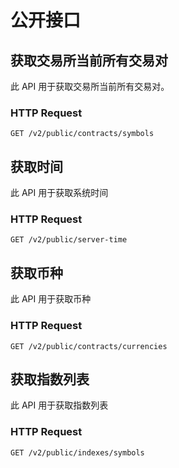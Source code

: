 # 公开接口

## 获取交易所当前所有交易对

此 API 用于获取交易所当前所有交易对。

### HTTP Request

`GET /v2/public/contracts/symbols`

## 获取时间
此 API 用于获取系统时间

### HTTP Request
`GET /v2/public/server-time`

## 获取币种

此 API 用于获取币种

### HTTP Request
`GET /v2/public/contracts/currencies`

## 获取指数列表

此 API 用于获取指数列表

### HTTP Request
`GET /v2/public/indexes/symbols`
